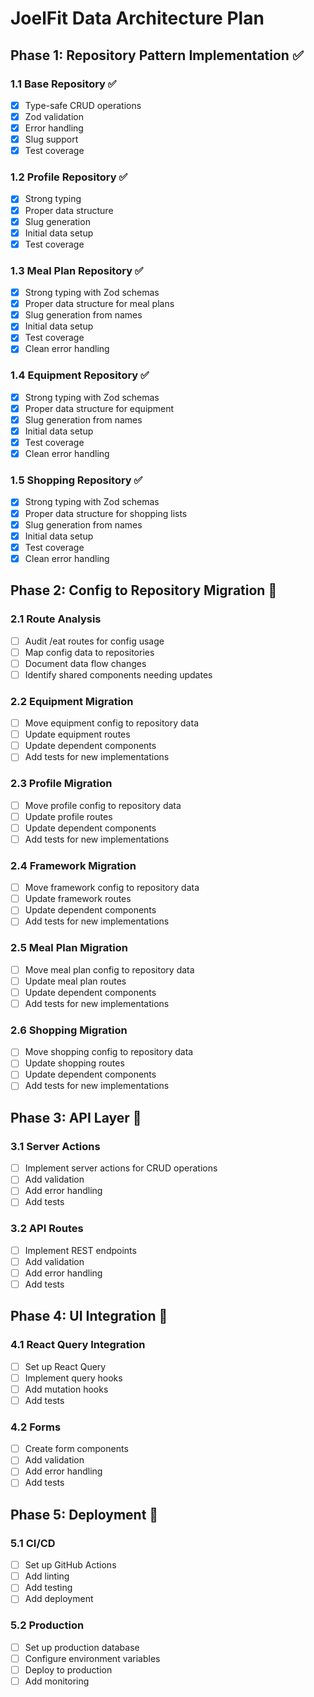 # JoelFit Data Architecture Plan

## Phase 1: Repository Pattern Implementation ✅

### 1.1 Base Repository ✅
- [x] Type-safe CRUD operations
- [x] Zod validation
- [x] Error handling
- [x] Slug support
- [x] Test coverage

### 1.2 Profile Repository ✅
- [x] Strong typing
- [x] Proper data structure
- [x] Slug generation
- [x] Initial data setup
- [x] Test coverage

### 1.3 Meal Plan Repository ✅
- [x] Strong typing with Zod schemas
- [x] Proper data structure for meal plans
- [x] Slug generation from names
- [x] Initial data setup
- [x] Test coverage
- [x] Clean error handling

### 1.4 Equipment Repository ✅
- [x] Strong typing with Zod schemas
- [x] Proper data structure for equipment
- [x] Slug generation from names
- [x] Initial data setup
- [x] Test coverage
- [x] Clean error handling

### 1.5 Shopping Repository ✅
- [x] Strong typing with Zod schemas
- [x] Proper data structure for shopping lists
- [x] Slug generation from names
- [x] Initial data setup
- [x] Test coverage
- [x] Clean error handling

## Phase 2: Config to Repository Migration 🚧

### 2.1 Route Analysis
- [ ] Audit /eat routes for config usage
- [ ] Map config data to repositories
- [ ] Document data flow changes
- [ ] Identify shared components needing updates

### 2.2 Equipment Migration
- [ ] Move equipment config to repository data
- [ ] Update equipment routes
- [ ] Update dependent components
- [ ] Add tests for new implementations

### 2.3 Profile Migration
- [ ] Move profile config to repository data
- [ ] Update profile routes
- [ ] Update dependent components
- [ ] Add tests for new implementations

### 2.4 Framework Migration
- [ ] Move framework config to repository data
- [ ] Update framework routes
- [ ] Update dependent components
- [ ] Add tests for new implementations

### 2.5 Meal Plan Migration
- [ ] Move meal plan config to repository data
- [ ] Update meal plan routes
- [ ] Update dependent components
- [ ] Add tests for new implementations

### 2.6 Shopping Migration
- [ ] Move shopping config to repository data
- [ ] Update shopping routes
- [ ] Update dependent components
- [ ] Add tests for new implementations

## Phase 3: API Layer 🚧

### 3.1 Server Actions
- [ ] Implement server actions for CRUD operations
- [ ] Add validation
- [ ] Add error handling
- [ ] Add tests

### 3.2 API Routes
- [ ] Implement REST endpoints
- [ ] Add validation
- [ ] Add error handling
- [ ] Add tests

## Phase 4: UI Integration 🚧

### 4.1 React Query Integration
- [ ] Set up React Query
- [ ] Implement query hooks
- [ ] Add mutation hooks
- [ ] Add tests

### 4.2 Forms
- [ ] Create form components
- [ ] Add validation
- [ ] Add error handling
- [ ] Add tests

## Phase 5: Deployment 🚧

### 5.1 CI/CD
- [ ] Set up GitHub Actions
- [ ] Add linting
- [ ] Add testing
- [ ] Add deployment

### 5.2 Production
- [ ] Set up production database
- [ ] Configure environment variables
- [ ] Deploy to production
- [ ] Add monitoring 